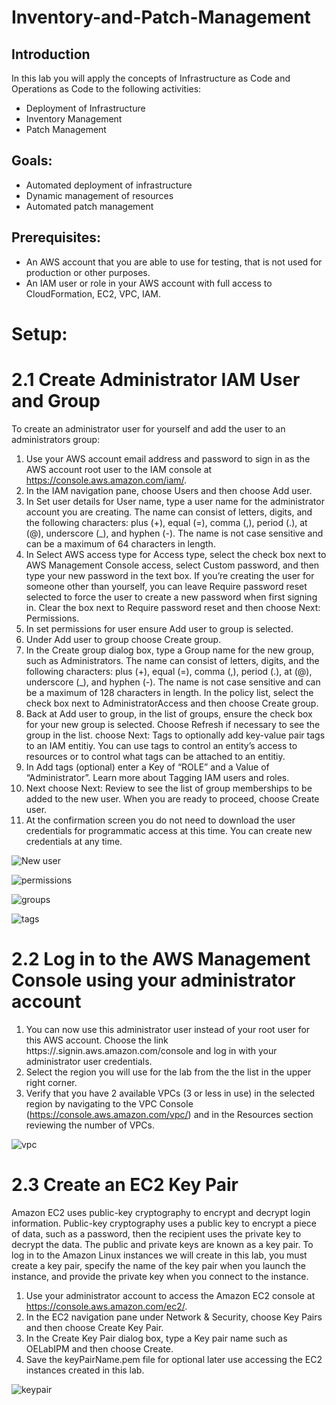 # Inventory-and-Patch-Management

## Introduction
In this lab you will apply the concepts of Infrastructure as Code and Operations as Code to the following activities:

- Deployment of Infrastructure
- Inventory Management
- Patch Management

## Goals:
- Automated deployment of infrastructure
- Dynamic management of resources
- Automated patch management

## Prerequisites:
- An AWS account that you are able to use for testing, that is not used for production or other purposes.
- An IAM user or role in your AWS account with full access to CloudFormation, EC2, VPC, IAM.

# Setup:

# 2.1 Create Administrator IAM User and Group
To create an administrator user for yourself and add the user to an administrators group:

1. Use your AWS account email address and password to sign in as the AWS account root user to the IAM console at https://console.aws.amazon.com/iam/.
2. In the IAM navigation pane, choose Users and then choose Add user.
3. In Set user details for User name, type a user name for the administrator account you are creating. The name can consist of letters, digits, and the following characters: plus (+), equal (=), comma (,), period (.), at (@), underscore (_), and hyphen (-). The name is not case sensitive and can be a maximum of 64 characters in length.
4. In Select AWS access type for Access type, select the check box next to AWS Management Console access, select Custom password, and then type your new password in the text box. If you’re creating the user for someone other than yourself, you can leave Require password reset selected to force the user to create a new password when first signing in. Clear the box next to Require password reset and then choose Next: Permissions.
5. In set permissions for user ensure Add user to group is selected.
6. Under Add user to group choose Create group.
7. In the Create group dialog box, type a Group name for the new group, such as Administrators. The name can consist of letters, digits, and the following characters: plus (+), equal (=), comma (,), period (.), at (@), underscore (_), and hyphen (-). The name is not case sensitive and can be a maximum of 128 characters in length. In the policy list, select the check box next to AdministratorAccess and then choose Create group.
8. Back at Add user to group, in the list of groups, ensure the check box for your new group is selected. Choose Refresh if necessary to see the group in the list. choose Next: Tags to optionally add key-value pair tags to an IAM entitiy. You can use tags to control an entity’s access to resources or to control what tags can be attached to an entitiy.
9. In Add tags (optional) enter a Key of “ROLE” and a Value of “Administrator”. Learn more about Tagging IAM users and roles.
10. Next choose Next: Review to see the list of group memberships to be added to the new user. When you are ready to proceed, choose Create user.
11. At the confirmation screen you do not need to download the user credentials for programmatic access at this time. You can create new credentials at any time.

![New user](https://github.com/aissatoubarry938/Inventory-and-Patch-Management/assets/115582067/b53c0697-617f-4156-8b6c-86b7b8697f75)

![permissions](https://github.com/aissatoubarry938/Inventory-and-Patch-Management/assets/115582067/8a201536-cef1-4ba0-b7fa-8828da49298d)

![groups](https://github.com/aissatoubarry938/Inventory-and-Patch-Management/assets/115582067/d67bcdfb-9861-42aa-a7f2-248b4455c06d)

![tags](https://github.com/aissatoubarry938/Inventory-and-Patch-Management/assets/115582067/8a50e3bc-2cab-44e9-88b3-8c1dd0b1f928)


# 2.2 Log in to the AWS Management Console using your administrator account
1. You can now use this administrator user instead of your root user for this AWS account. Choose the link https://<yourAccountNumber>.signin.aws.amazon.com/console and log in with your administrator user credentials.
2. Select the region you will use for the lab from the the list in the upper right corner.
3. Verify that you have 2 available VPCs (3 or less in use) in the selected region by navigating to the VPC Console (https://console.aws.amazon.com/vpc/) and in the Resources section reviewing the number of VPCs.
  
![vpc](https://github.com/aissatoubarry938/Inventory-and-Patch-Management/assets/115582067/9ad830c9-d737-41df-9638-d21f2c9d1dc2)
  
 # 2.3 Create an EC2 Key Pair
Amazon EC2 uses public-key cryptography to encrypt and decrypt login information. Public-key cryptography uses a public key to encrypt a piece of data, such as a password, then the recipient uses the private key to decrypt the data. The public and private keys are known as a key pair. To log in to the Amazon Linux instances we will create in this lab, you must create a key pair, specify the name of the key pair when you launch the instance, and provide the private key when you connect to the instance.

1. Use your administrator account to access the Amazon EC2 console at https://console.aws.amazon.com/ec2/.
2. In the EC2 navigation pane under Network & Security, choose Key Pairs and then choose Create Key Pair.
3. In the Create Key Pair dialog box, type a Key pair name such as OELabIPM and then choose Create.
4. Save the keyPairName.pem file for optional later use accessing the EC2 instances created in this lab.

  ![keypair](https://github.com/aissatoubarry938/Inventory-and-Patch-Management/assets/115582067/57fb28bb-2b1f-48a1-a69d-75ba14e19299)
  
